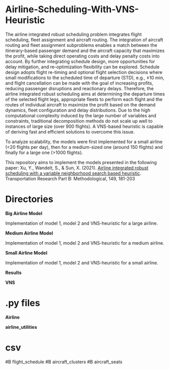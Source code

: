 # Airline-Scheduling-With-VNS-Heuristic
The airline integrated robust scheduling problem integrates flight scheduling, fleet assignment and aircraft routing.
The integration of aircraft routing and fleet assignment subproblems enables a match between the itinerary-based passenger demand and the aircraft capacity that maximizes the profit, while taking direct operating costs and delay penalty costs into account. By further integrating schedule design, more opportunities for delay mitigation, and re-optimization flexibility can be explored. Schedule design adopts flight re-timing and optional flight selection decisions where small modifications to the scheduled time of departure (STD), e.g., ±10 min, and flight cancellation can be made with the goal of increasing profits, reducing passenger disruptions and reactionary delays. Therefore, the airline integrated robust scheduling aims at determining the departure times of the selected flight legs, appropriate fleets to perform each flight and the routes of individual aircraft to maximize the profit based on the demand dynamics, fleet configuration and delay distributions. 
Due to the high computational complexity induced by the large number of variables and constraints, traditional decomposition methods do not scale up well to instances of large size (over 900 flights). A VNS-based heuristic is capable of deriving fast and efficient solutions to overcome this issue.

To analyze scalability, the models were first implemented for a small airline (<20 flights per day), then for a medium-sized one (around 150 flights) and finally for a large one (>1000 flights).

This repository aims to implement the models presented in the following paper:
Xu, Y., Wandelt, S., & Sun, X. (2021). [Airline integrated robust scheduling with a variable neighborhood search based heuristic](https://www.sciencedirect.com/user/identity/landing?code=GuXkMOVgQi6PaRovtDYzYvzioxxSFR2ayyUw9c29&state=retryCounter%3D0%26csrfToken%3D654f3f82-73d7-42ff-b68e-ae8babbc031a%26idpPolicy%3Durn%253Acom%253Aelsevier%253Aidp%253Apolicy%253Aproduct%253Ainst_assoc%26returnUrl%3D%252Fscience%252Farticle%252Fpii%252FS0191261521000850%253Fvia%25253Dihub%26prompt%3Dlogin%26cid%3Darp-9294e37e-4dba-4b2e-ab45-8391d6afa5b4). Transportation Research Part B: Methodological, 149, 181-203

# Directories

**Big Airline Model** 

Implementation of model 1, model 2 and VNS-heuristic for a large airline.

**Medium Airline Model**

Implementation of model 1, model 2 and VNS-heuristic for a medium airline.

**Small Airline Model**

Implementation of model 1, model 2 and VNS-heuristic for a small airline.

**Results** 

**VNS** 


# .py files
**Airline**

**airline_utilities**

# csv
#B flight_schedule
#B aircraft_clusters
#B aircraft_seats


